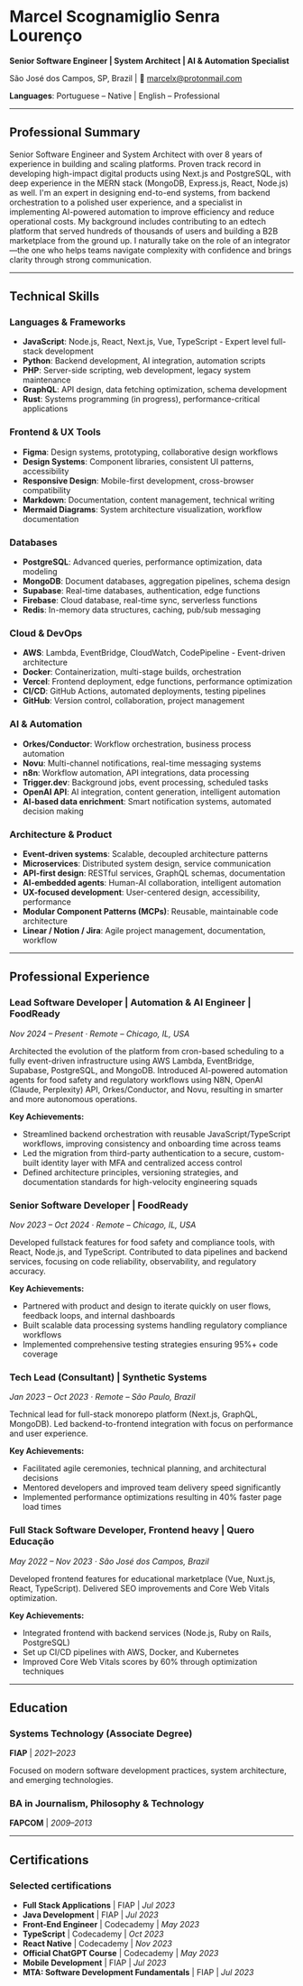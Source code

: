 # Marcel Scognamiglio Senra Lourenço
**Senior Software Engineer | System Architect | AI & Automation Specialist**

São José dos Campos, SP, Brazil | 📧 marcelx@protonmail.com

**Languages**: Portuguese – Native | English – Professional

---

## Professional Summary

Senior Software Engineer and System Architect with over 8 years of experience in building and scaling platforms. Proven track record in developing high-impact digital products using Next.js and PostgreSQL, with deep experience in the MERN stack (MongoDB, Express.js, React, Node.js) as well. I'm an expert in designing end-to-end systems, from backend orchestration to a polished user experience, and a specialist in implementing AI-powered automation to improve efficiency and reduce operational costs. My background includes contributing to an edtech platform that served hundreds of thousands of users and building a B2B marketplace from the ground up. I naturally take on the role of an integrator—the one who helps teams navigate complexity with confidence and brings clarity through strong communication.

---

## Technical Skills

### Languages & Frameworks
- **JavaScript**: Node.js, React, Next.js, Vue, TypeScript - Expert level full-stack development
- **Python**: Backend development, AI integration, automation scripts
- **PHP**: Server-side scripting, web development, legacy system maintenance
- **GraphQL**: API design, data fetching optimization, schema development
- **Rust**: Systems programming (in progress), performance-critical applications

### Frontend & UX Tools
- **Figma**: Design systems, prototyping, collaborative design workflows
- **Design Systems**: Component libraries, consistent UI patterns, accessibility
- **Responsive Design**: Mobile-first development, cross-browser compatibility
- **Markdown**: Documentation, content management, technical writing
- **Mermaid Diagrams**: System architecture visualization, workflow documentation

### Databases
- **PostgreSQL**: Advanced queries, performance optimization, data modeling
- **MongoDB**: Document databases, aggregation pipelines, schema design
- **Supabase**: Real-time databases, authentication, edge functions
- **Firebase**: Cloud database, real-time sync, serverless functions
- **Redis**: In-memory data structures, caching, pub/sub messaging

### Cloud & DevOps
- **AWS**: Lambda, EventBridge, CloudWatch, CodePipeline - Event-driven architecture
- **Docker**: Containerization, multi-stage builds, orchestration
- **Vercel**: Frontend deployment, edge functions, performance optimization
- **CI/CD**: GitHub Actions, automated deployments, testing pipelines
- **GitHub**: Version control, collaboration, project management

### AI & Automation
- **Orkes/Conductor**: Workflow orchestration, business process automation
- **Novu**: Multi-channel notifications, real-time messaging systems
- **n8n**: Workflow automation, API integrations, data processing
- **Trigger.dev**: Background jobs, event processing, scheduled tasks
- **OpenAI API**: AI integration, content generation, intelligent automation
- **AI-based data enrichment**: Smart notification systems, automated decision making

### Architecture & Product
- **Event-driven systems**: Scalable, decoupled architecture patterns
- **Microservices**: Distributed system design, service communication
- **API-first design**: RESTful services, GraphQL schemas, documentation
- **AI-embedded agents**: Human-AI collaboration, intelligent automation
- **UX-focused development**: User-centered design, accessibility, performance
- **Modular Component Patterns (MCPs)**: Reusable, maintainable code architecture
- **Linear / Notion / Jira**: Agile project management, documentation, workflow

---

## Professional Experience

### Lead Software Developer | Automation & AI Engineer | FoodReady
*Nov 2024 – Present · Remote – Chicago, IL, USA*

Architected the evolution of the platform from cron-based scheduling to a fully event-driven infrastructure using AWS Lambda, EventBridge, Supabase, PostgreSQL, and MongoDB. Introduced AI-powered automation agents for food safety and regulatory workflows using N8N, OpenAI (Claude, Perplexity) API, Orkes/Conductor, and Novu, resulting in smarter and more autonomous operations.

**Key Achievements:**
- Streamlined backend orchestration with reusable JavaScript/TypeScript workflows, improving consistency and onboarding time across teams
- Led the migration from third-party authentication to a secure, custom-built identity layer with MFA and centralized access control
- Defined architecture principles, versioning strategies, and documentation standards for high-velocity engineering squads

### Senior Software Developer | FoodReady
*Nov 2023 – Oct 2024 · Remote – Chicago, IL, USA*

Developed fullstack features for food safety and compliance tools, with React, Node.js, and TypeScript. Contributed to data pipelines and backend services, focusing on code reliability, observability, and regulatory accuracy.

**Key Achievements:**
- Partnered with product and design to iterate quickly on user flows, feedback loops, and internal dashboards
- Built scalable data processing systems handling regulatory compliance workflows
- Implemented comprehensive testing strategies ensuring 95%+ code coverage

### Tech Lead (Consultant) | Synthetic Systems
*Jan 2023 – Oct 2023 · Remote – São Paulo, Brazil*

Technical lead for full-stack monorepo platform (Next.js, GraphQL, MongoDB). Led backend-to-frontend integration with focus on performance and user experience.

**Key Achievements:**
- Facilitated agile ceremonies, technical planning, and architectural decisions
- Mentored developers and improved team delivery speed significantly
- Implemented performance optimizations resulting in 40% faster page load times

### Full Stack Software Developer, Frontend heavy | Quero Educação
*May 2022 – Nov 2023 · São José dos Campos, Brazil*

Developed frontend features for educational marketplace (Vue, Nuxt.js, React, TypeScript). Delivered SEO improvements and Core Web Vitals optimization.

**Key Achievements:**
- Integrated frontend with backend services (Node.js, Ruby on Rails, PostgreSQL)
- Set up CI/CD pipelines with AWS, Docker, and Kubernetes
- Improved Core Web Vitals scores by 60% through optimization techniques

---

## Education

### Systems Technology (Associate Degree)
**FIAP** | *2021–2023*

Focused on modern software development practices, system architecture, and emerging technologies.

### BA in Journalism, Philosophy & Technology
**FAPCOM** | *2009–2013*

---

## Certifications

### Selected certifications
- **Full Stack Applications** | FIAP | *Jul 2023*
- **Java Development** | FIAP | *Jul 2023*
- **Front-End Engineer** | Codecademy | *May 2023*
- **TypeScript** | Codecademy | *Oct 2023*
- **React Native** | Codecademy | *Nov 2023*
- **Official ChatGPT Course** | Codecademy | *May 2023*
- **Mobile Development** | FIAP | *Jul 2023*
- **MTA: Software Development Fundamentals** | FIAP | *Jul 2023*